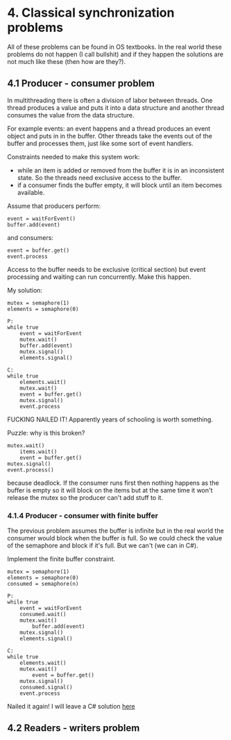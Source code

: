 # 4. Classical synchronization problems

All of these problems can be found in OS textbooks.
In the real world these problems do not happen (I call bullshit) and if they happen the solutions are not much like these (then how are they?).

## 4.1 Producer - consumer problem

In multithreading there is often a division of labor between threads. One thread produces a value and puts it into a data structure
and another thread consumes the value from the data structure.

For example events: an event happens and a thread produces an event object and puts in in the buffer. Other threads take the events
out of the buffer and processes them, just like some sort of event handlers.

Constraints needed to make this system work:
- while an item is added or removed from the buffer it is in an inconsistent state. So the threads need exclusive access to the buffer.
- if a consumer finds the buffer empty, it will block until an item becomes available.

Assume that producers perform:
```
event = waitForEvent()
buffer.add(event)
```

and consumers:
```
event = buffer.get()
event.process
```

Access to the buffer needs to be exclusive (critical section) but event processing and waiting can run concurrently.
Make this happen.

My solution:
```
mutex = semaphore(1)
elements = semaphore(0)

P:
while true
    event = waitForEvent
    mutex.wait()
    buffer.add(event)
    mutex.signal()
    elements.signal()

C:
while true
    elements.wait() 
    mutex.wait()
    event = buffer.get()
    mutex.signal()
    event.process

```

FUCKING NAILED IT! Apparently years of schooling is worth something.

Puzzle: why is this broken?

```
mutex.wait()
    items.wait()
    event = buffer.get()
mutex.signal()
event.process()
```

because deadlock. If the consumer runs first then nothing happens as the buffer is empty so it will block on the items but at the same
time it won't release the mutex so the producer can't add stuff to it.

### 4.1.4 Producer - consumer with finite buffer

The previous problem assumes the buffer is infinite but in the real world the consumer would block when the buffer is full.
So we could check the value of the semaphore and block if it's full. But we can't (we can in C#).

Implement the finite buffer constraint.
```
mutex = semaphore(1)
elements = semaphore(0)
consumed = semaphore(n)

P:
while true
    event = waitForEvent
    consumed.wait()
    mutex.wait()
        buffer.add(event)
    mutex.signal()
    elements.signal()

C:
while true
    elements.wait() 
    mutex.wait()
        event = buffer.get()
    mutex.signal()
    consumed.signal()
    event.process

```

Nailed it again!
I will leave a C# solution [here](implementations/producers_consumers.cs)

## 4.2 Readers - writers problem
